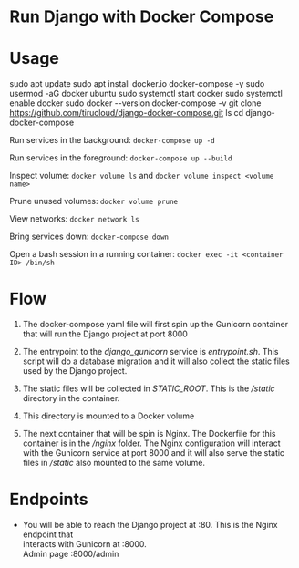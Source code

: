 # Run Django with Docker Compose<br>
# Usage<br>
sudo apt update
sudo apt install docker.io docker-compose -y
sudo usermod -aG docker ubuntu
sudo systemctl start docker
sudo systemctl enable docker
sudo docker --version
docker-compose -v
git clone https://github.com/tirucloud/django-docker-compose.git
ls
cd django-docker-compose

Run services in the background:
`docker-compose up -d` <br>

Run services in the foreground:
`docker-compose up --build` <br>

Inspect volume:
`docker volume ls`
and
`docker volume inspect <volume name>` <br>

Prune unused volumes:
`docker volume prune` <br>

View networks:
`docker network ls` <br>

Bring services down:
`docker-compose down` <br>

Open a bash session in a running container:
`docker exec -it <container ID> /bin/sh` <br>


# Flow <br>

1. The docker-compose yaml file will first spin up the Gunicorn container that will run the Django project at port 8000 <br>

2. The entrypoint to the *django_gunicorn* service is *entrypoint.sh*. This script will do a database migration and it will also collect the static files used by the Django project. <br>

3. The static files will be collected in *STATIC_ROOT*. This is the */static* directory in the container. <br>

4. This directory is mounted to a Docker volume <br>

5. The next container that will be spin is Nginx. The Dockerfile for this container is in the */nginx* folder. The Nginx configuration will interact with the Gunicorn service at port 8000 and it will also serve the static files in */static* also mounted to the same volume. <br>


# Endpoints <br>

* You will be able to reach the Django project at <pulic-ip-of-instance>:80. This is the Nginx endpoint that <br> interacts with Gunicorn at <pulic-ip-of-instance>:8000. <br>
Admin page <pulic-ip-of-instance>:8000/admin
